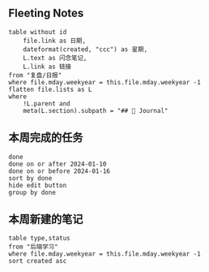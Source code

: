 
## Fleeting Notes
```dataview
table without id 
	file.link as 日期,
	dateformat(created, "ccc") as 星期, 
	L.text as 闪念笔记, 
	L.link as 链接
from "复盘/日报"
where file.mday.weekyear = this.file.mday.weekyear -1
flatten file.lists as L
where
	!L.parent and
	meta(L.section).subpath = "## 📆 Journal"

```
## 本周完成的任务
```tasks
done
done on or after 2024-01-10
done on or before 2024-01-16
sort by done
hide edit button
group by done
```
## 本周新建的笔记
```dataview
table type,status
from "后端学习"
where file.mday.weekyear = this.file.mday.weekyear -1
sort created asc
```